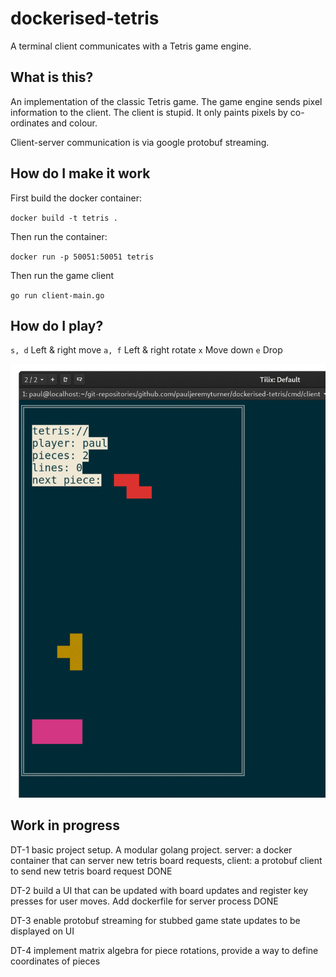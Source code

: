 # dockerised-tetris
A terminal client communicates with a Tetris game engine.

## What is this?
An implementation of the classic Tetris game.  The game engine sends pixel information to the client.
The client is stupid.  It only paints pixels by co-ordinates and colour.

Client-server communication is via google protobuf streaming.


## How do I make it work

First build the docker container:

`docker build -t tetris .`

Then run the container:

`docker run -p 50051:50051 tetris`

Then run the game client

`go run client-main.go`

## How do I play?

`s, d` Left & right move
`a, f` Left & right rotate
`x` Move down
`e` Drop


![Alt text](doc/tetris-animated.gif?raw=true "Title")

## Work in progress

DT-1
basic project setup.  A modular golang project.  server: a docker container that can server new tetris board requests, client: a protobuf client to send new tetris board request
DONE

DT-2
build a UI that can be updated with board updates and register key presses for user moves.  Add dockerfile for server process
DONE

DT-3
enable protobuf streaming for stubbed game state updates to be displayed on UI

DT-4
implement matrix algebra for piece rotations, provide a way to define coordinates of pieces
